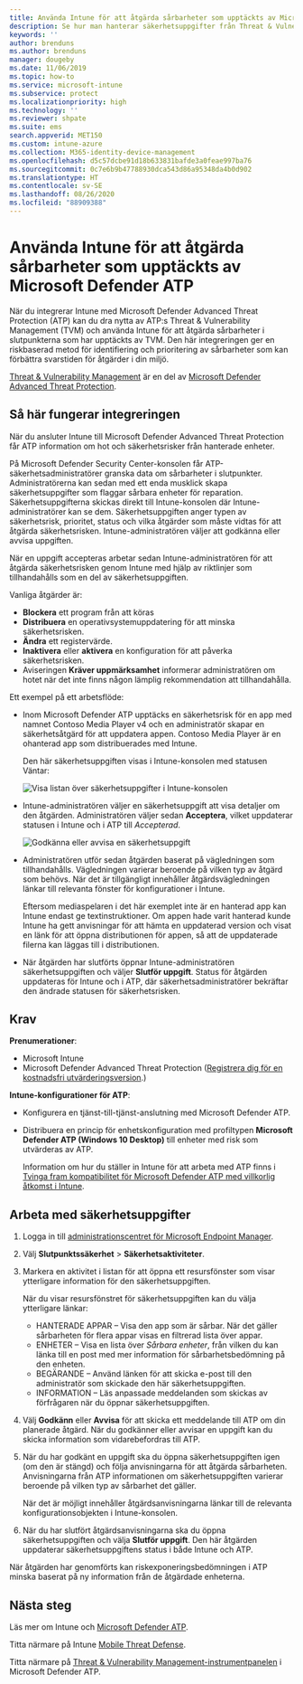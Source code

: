 ```yaml
---
title: Använda Intune för att åtgärda sårbarheter som upptäckts av Microsoft Defender ATP – Azure | Microsoft Docs
description: Se hur man hanterar säkerhetsuppgifter från Threat & Vulnerability Management, en del av Microsoft Defender Advanced Threat Protection (ATP), från Intune-konsolen.
keywords: ''
author: brenduns
ms.author: brenduns
manager: dougeby
ms.date: 11/06/2019
ms.topic: how-to
ms.service: microsoft-intune
ms.subservice: protect
ms.localizationpriority: high
ms.technology: ''
ms.reviewer: shpate
ms.suite: ems
search.appverid: MET150
ms.custom: intune-azure
ms.collection: M365-identity-device-management
ms.openlocfilehash: d5c57dcbe91d18b633831bafde3a0feae997ba76
ms.sourcegitcommit: 0c7e6b9b47788930dca543d86a95348da4b0d902
ms.translationtype: HT
ms.contentlocale: sv-SE
ms.lasthandoff: 08/26/2020
ms.locfileid: "88909388"
---
```

# <a name="use-intune-to-remediate-vulnerabilities-identified-by-microsoft-defender-atp"></a>Använda Intune för att åtgärda sårbarheter som upptäckts av Microsoft Defender ATP

När du integrerar Intune med Microsoft Defender Advanced Threat Protection (ATP) kan du dra nytta av ATP:s Threat & Vulnerability Management (TVM) och använda Intune för att åtgärda sårbarheter i slutpunkterna som har upptäckts av TVM. Den här integreringen ger en riskbaserad metod för identifiering och prioritering av sårbarheter som kan förbättra svarstiden för åtgärder i din miljö.

[Threat & Vulnerability Management](/windows/security/threat-protection/windows-defender-atp/next-gen-threat-and-vuln-mgt) är en del av [Microsoft Defender Advanced Threat Protection](/windows/security/threat-protection/windows-defender-atp/windows-defender-advanced-threat-protection).

## <a name="how-integration-works"></a>Så här fungerar integreringen

När du ansluter Intune till Microsoft Defender Advanced Threat Protection får ATP information om hot och säkerhetsrisker från hanterade enheter.

På Microsoft Defender Security Center-konsolen får ATP-säkerhetsadministratörer granska data om sårbarheter i slutpunkter. Administratörerna kan sedan med ett enda musklick skapa säkerhetsuppgifter som flaggar sårbara enheter för reparation. Säkerhetsuppgifterna skickas direkt till Intune-konsolen där Intune-administratörer kan se dem. Säkerhetsuppgiften anger typen av säkerhetsrisk, prioritet, status och vilka åtgärder som måste vidtas för att åtgärda säkerhetsrisken. Intune-administratören väljer att godkänna eller avvisa uppgiften.

När en uppgift accepteras arbetar sedan Intune-administratören för att åtgärda säkerhetsrisken genom Intune med hjälp av riktlinjer som tillhandahålls som en del av säkerhetsuppgiften.

Vanliga åtgärder är:

- **Blockera** ett program från att köras
- **Distribuera** en operativsystemuppdatering för att minska säkerhetsrisken.
- **Ändra**  ett registervärde.
- **Inaktivera** eller **aktivera** en konfiguration för att påverka säkerhetsrisken.
- Aviseringen **Kräver uppmärksamhet** informerar administratören om hotet när det inte finns någon lämplig rekommendation att tillhandahålla.

Ett exempel på ett arbetsflöde:

- Inom Microsoft Defender ATP upptäcks en säkerhetsrisk för en app med namnet Contoso Media Player v4 och en administratör skapar en säkerhetsåtgärd för att uppdatera appen. Contoso Media Player är en ohanterad app som distribuerades med Intune.

  Den här säkerhetsuppgiften visas i Intune-konsolen med statusen Väntar:

  ![Visa listan över säkerhetsuppgifter i Intune-konsolen](./media/atp-manage-vulnerabilities/temp-security-tasks.png)

- Intune-administratören väljer en säkerhetsuppgift att visa detaljer om den åtgärden.  Administratören väljer sedan **Acceptera**, vilket uppdaterar statusen i Intune och i ATP till *Accepterad*.

  ![Godkänna eller avvisa en säkerhetsuppgift](./media/atp-manage-vulnerabilities/temp-accept-task.png)

- Administratören utför sedan åtgärden baserat på vägledningen som tillhandahålls. Vägledningen varierar beroende på vilken typ av åtgärd som behövs. När det är tillgängligt innehåller åtgärdsvägledningen länkar till relevanta fönster för konfigurationer i Intune.

  Eftersom mediaspelaren i det här exemplet inte är en hanterad app kan Intune endast ge textinstruktioner. Om appen hade varit hanterad kunde Intune ha gett anvisningar för att hämta en uppdaterad version och visat en länk för att öppna distributionen för appen, så att de uppdaterade filerna kan läggas till i distributionen.

- När åtgärden har slutförts öppnar Intune-administratören säkerhetsuppgiften och väljer **Slutför uppgift**.  Status för åtgärden uppdateras för Intune och i ATP, där säkerhetsadministratörer bekräftar den ändrade statusen för säkerhetsrisken.

## <a name="prerequisites"></a>Krav  

**Prenumerationer**:

- Microsoft Intune  
- Microsoft Defender Advanced Threat Protection ([Registrera dig för en kostnadsfri utvärderingsversion](https://www.microsoft.com/WindowsForBusiness/windows-atp?ocid=docs-wdatp-main-abovefoldlink).)

**Intune-konfigurationer för ATP**:

- Konfigurera en tjänst-till-tjänst-anslutning med Microsoft Defender ATP.
- Distribuera en princip för enhetskonfiguration med profiltypen **Microsoft Defender ATP (Windows 10 Desktop)** till enheter med risk som utvärderas av ATP.

  Information om hur du ställer in Intune för att arbeta med ATP finns i [Tvinga fram kompatibilitet för Microsoft Defender ATP med villkorlig åtkomst i Intune](advanced-threat-protection-configure.md#enable-microsoft-defender-atp-in-intune).

## <a name="work-with-security-tasks"></a>Arbeta med säkerhetsuppgifter

1. Logga in till [administrationscentret för Microsoft Endpoint Manager](https://go.microsoft.com/fwlink/?linkid=2109431).

2. Välj **Slutpunktssäkerhet** > **Säkerhetsaktiviteter**.

3. Markera en aktivitet i listan för att öppna ett resursfönster som visar ytterligare information för den säkerhetsuppgiften.

   När du visar resursfönstret för säkerhetsuppgiften kan du välja ytterligare länkar:

   - HANTERADE APPAR – Visa den app som är sårbar. När det gäller sårbarheten för flera appar visas en filtrerad lista över appar.
   - ENHETER – Visa en lista över *Sårbara enheter*, från vilken du kan länka till en post med mer information för sårbarhetsbedömning på den enheten.
   - BEGÄRANDE – Använd länken för att skicka e-post till den administratör som skickade den här säkerhetsuppgiften.
   - INFORMATION – Läs anpassade meddelanden som skickas av förfrågaren när du öppnar säkerhetsuppgiften.

4. Välj **Godkänn** eller **Avvisa** för att skicka ett meddelande till ATP om din planerade åtgärd. När du godkänner eller avvisar en uppgift kan du skicka information som vidarebefordras till ATP.

5. När du har godkänt en uppgift ska du öppna säkerhetsuppgiften igen (om den är stängd) och följa anvisningarna för att åtgärda sårbarheten. Anvisningarna från ATP informationen om säkerhetsuppgiften varierar beroende på vilken typ av sårbarhet det gäller.

   När det är möjligt innehåller åtgärdsanvisningarna länkar till de relevanta konfigurationsobjekten i Intune-konsolen.

6. När du har slutfört åtgärdsanvisningarna ska du öppna säkerhetsuppgiften och välja **Slutför uppgift**.  Den här åtgärden uppdaterar säkerhetsuppgiftens status i både Intune och ATP.

När åtgärden har genomförts kan riskexponeringsbedömningen i ATP minska baserat på ny information från de åtgärdade enheterna.

## <a name="next-steps"></a>Nästa steg

Läs mer om Intune och [Microsoft Defender ATP](advanced-threat-protection.md).

Titta närmare på Intune [Mobile Threat Defense](mobile-threat-defense.md).

Titta närmare på [Threat & Vulnerability Management-instrumentpanelen](/windows/security/threat-protection/windows-defender-atp/tvm-dashboard-insights) i Microsoft Defender ATP.